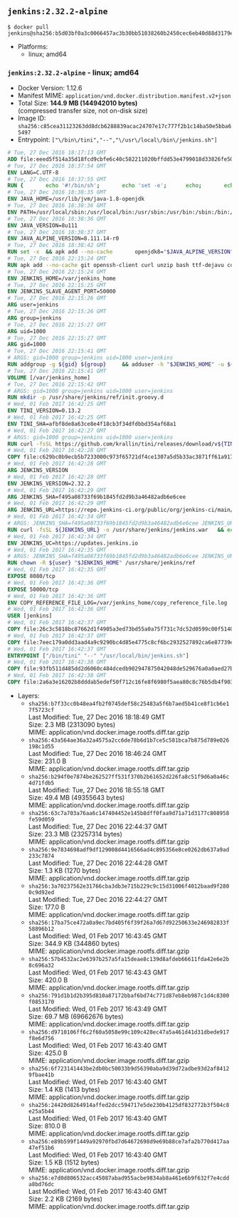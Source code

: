 ## `jenkins:2.32.2-alpine`

```console
$ docker pull jenkins@sha256:b5d03bf0a3c0066457ac3b30bb51038260b2450cec6eb40d88d3179ef4fbde67
```

-	Platforms:
	-	linux; amd64

### `jenkins:2.32.2-alpine` - linux; amd64

-	Docker Version: 1.12.6
-	Manifest MIME: `application/vnd.docker.distribution.manifest.v2+json`
-	Total Size: **144.9 MB (144942010 bytes)**  
	(compressed transfer size, not on-disk size)
-	Image ID: `sha256:c85cea31123263dd8dcb6288839acac24707e17c777f2b1c14ba50e5bba65497`
-	Entrypoint: `["\/bin\/tini","--","\/usr\/local\/bin\/jenkins.sh"]`

```dockerfile
# Tue, 27 Dec 2016 18:17:13 GMT
ADD file:eeed5f514a35d18fcd9cbfe6c40c582211020bffdd53e4799018d33826fe5067 in / 
# Tue, 27 Dec 2016 18:37:54 GMT
ENV LANG=C.UTF-8
# Tue, 27 Dec 2016 18:37:55 GMT
RUN { 		echo '#!/bin/sh'; 		echo 'set -e'; 		echo; 		echo 'dirname "$(dirname "$(readlink -f "$(which javac || which java)")")"'; 	} > /usr/local/bin/docker-java-home 	&& chmod +x /usr/local/bin/docker-java-home
# Tue, 27 Dec 2016 18:38:35 GMT
ENV JAVA_HOME=/usr/lib/jvm/java-1.8-openjdk
# Tue, 27 Dec 2016 18:38:36 GMT
ENV PATH=/usr/local/sbin:/usr/local/bin:/usr/sbin:/usr/bin:/sbin:/bin:/usr/lib/jvm/java-1.8-openjdk/jre/bin:/usr/lib/jvm/java-1.8-openjdk/bin
# Tue, 27 Dec 2016 18:38:36 GMT
ENV JAVA_VERSION=8u111
# Tue, 27 Dec 2016 18:38:37 GMT
ENV JAVA_ALPINE_VERSION=8.111.14-r0
# Tue, 27 Dec 2016 18:38:42 GMT
RUN set -x 	&& apk add --no-cache 		openjdk8="$JAVA_ALPINE_VERSION" 	&& [ "$JAVA_HOME" = "$(docker-java-home)" ]
# Tue, 27 Dec 2016 22:15:24 GMT
RUN apk add --no-cache git openssh-client curl unzip bash ttf-dejavu coreutils
# Tue, 27 Dec 2016 22:15:24 GMT
ENV JENKINS_HOME=/var/jenkins_home
# Tue, 27 Dec 2016 22:15:25 GMT
ENV JENKINS_SLAVE_AGENT_PORT=50000
# Tue, 27 Dec 2016 22:15:26 GMT
ARG user=jenkins
# Tue, 27 Dec 2016 22:15:26 GMT
ARG group=jenkins
# Tue, 27 Dec 2016 22:15:27 GMT
ARG uid=1000
# Tue, 27 Dec 2016 22:15:27 GMT
ARG gid=1000
# Tue, 27 Dec 2016 22:15:41 GMT
# ARGS: gid=1000 group=jenkins uid=1000 user=jenkins
RUN addgroup -g ${gid} ${group}     && adduser -h "$JENKINS_HOME" -u ${uid} -G ${group} -s /bin/bash -D ${user}
# Tue, 27 Dec 2016 22:15:41 GMT
VOLUME [/var/jenkins_home]
# Tue, 27 Dec 2016 22:15:42 GMT
# ARGS: gid=1000 group=jenkins uid=1000 user=jenkins
RUN mkdir -p /usr/share/jenkins/ref/init.groovy.d
# Wed, 01 Feb 2017 16:42:25 GMT
ENV TINI_VERSION=0.13.2
# Wed, 01 Feb 2017 16:42:25 GMT
ENV TINI_SHA=afbf8de8a63ce8e4f18cb3f34dfdbbd354af68a1
# Wed, 01 Feb 2017 16:42:27 GMT
# ARGS: gid=1000 group=jenkins uid=1000 user=jenkins
RUN curl -fsSL https://github.com/krallin/tini/releases/download/v${TINI_VERSION}/tini-static-amd64 -o /bin/tini && chmod +x /bin/tini   && echo "$TINI_SHA  /bin/tini" | sha1sum -c -
# Wed, 01 Feb 2017 16:42:28 GMT
COPY file:c629bc0b9ecb5b7233000c973f65721df4ce1307a5d5b33ac3871ff61a9172ff in /usr/share/jenkins/ref/init.groovy.d/tcp-slave-agent-port.groovy 
# Wed, 01 Feb 2017 16:42:28 GMT
ARG JENKINS_VERSION
# Wed, 01 Feb 2017 16:42:28 GMT
ENV JENKINS_VERSION=2.32.2
# Wed, 01 Feb 2017 16:42:29 GMT
ARG JENKINS_SHA=f495a08733f69b1845fd2d9b3a46482adb6e6cee
# Wed, 01 Feb 2017 16:42:29 GMT
ARG JENKINS_URL=https://repo.jenkins-ci.org/public/org/jenkins-ci/main/jenkins-war/2.32.2/jenkins-war-2.32.2.war
# Wed, 01 Feb 2017 16:42:34 GMT
# ARGS: JENKINS_SHA=f495a08733f69b1845fd2d9b3a46482adb6e6cee JENKINS_URL=https://repo.jenkins-ci.org/public/org/jenkins-ci/main/jenkins-war/2.32.2/jenkins-war-2.32.2.war gid=1000 group=jenkins uid=1000 user=jenkins
RUN curl -fsSL ${JENKINS_URL} -o /usr/share/jenkins/jenkins.war   && echo "${JENKINS_SHA}  /usr/share/jenkins/jenkins.war" | sha1sum -c -
# Wed, 01 Feb 2017 16:42:34 GMT
ENV JENKINS_UC=https://updates.jenkins.io
# Wed, 01 Feb 2017 16:42:35 GMT
# ARGS: JENKINS_SHA=f495a08733f69b1845fd2d9b3a46482adb6e6cee JENKINS_URL=https://repo.jenkins-ci.org/public/org/jenkins-ci/main/jenkins-war/2.32.2/jenkins-war-2.32.2.war gid=1000 group=jenkins uid=1000 user=jenkins
RUN chown -R ${user} "$JENKINS_HOME" /usr/share/jenkins/ref
# Wed, 01 Feb 2017 16:42:35 GMT
EXPOSE 8080/tcp
# Wed, 01 Feb 2017 16:42:36 GMT
EXPOSE 50000/tcp
# Wed, 01 Feb 2017 16:42:36 GMT
ENV COPY_REFERENCE_FILE_LOG=/var/jenkins_home/copy_reference_file.log
# Wed, 01 Feb 2017 16:42:36 GMT
USER [jenkins]
# Wed, 01 Feb 2017 16:42:37 GMT
COPY file:26c3c5818bc87662d1f4905a3ed73bd55a0a75f731c7dc52d0599c00f51408e9 in /usr/local/bin/jenkins-support 
# Wed, 01 Feb 2017 16:42:37 GMT
COPY file:7eec179a0dd3aad4a9c9290bc4d85e4775c8cf6bc2932527892ca6e87739e474 in /usr/local/bin/jenkins.sh 
# Wed, 01 Feb 2017 16:42:37 GMT
ENTRYPOINT ["/bin/tini" "--" "/usr/local/bin/jenkins.sh"]
# Wed, 01 Feb 2017 16:42:38 GMT
COPY file:93fb511d485dd2d6060c484dcedb902947875042048de529676a0a0aed27b5a3 in /usr/local/bin/plugins.sh 
# Wed, 01 Feb 2017 16:42:38 GMT
COPY file:2a6a3e16202b8dddab5edef50f712c16fe8f6980f5aea80c8c76b5db4f903913 in /usr/local/bin/install-plugins.sh 
```

-	Layers:
	-	`sha256:b7f33cc0b48ea4fb2f0745def58c25483a5f6b7aed5b41ce8f1cb6e17f5723cf`  
		Last Modified: Tue, 27 Dec 2016 18:18:49 GMT  
		Size: 2.3 MB (2313090 bytes)  
		MIME: application/vnd.docker.image.rootfs.diff.tar.gzip
	-	`sha256:43a564ae36a32a4575a2cc6de78b6d1b7ce5c581bca7b875d789e026198c1d55`  
		Last Modified: Tue, 27 Dec 2016 18:46:24 GMT  
		Size: 231.0 B  
		MIME: application/vnd.docker.image.rootfs.diff.tar.gzip
	-	`sha256:b294f0e7874be262527ff531f370b2b61652d226fa8c51f9d6a0a46c4d71fdb5`  
		Last Modified: Tue, 27 Dec 2016 18:55:18 GMT  
		Size: 49.4 MB (49355643 bytes)  
		MIME: application/vnd.docker.image.rootfs.diff.tar.gzip
	-	`sha256:63c7a703a76aa6c147404452e145b8dff0faa9d71a71d3177c808958fe59d059`  
		Last Modified: Tue, 27 Dec 2016 22:44:37 GMT  
		Size: 23.3 MB (23257314 bytes)  
		MIME: application/vnd.docker.image.rootfs.diff.tar.gzip
	-	`sha256:9e7834698adf9df129008d4416566ad4c895356e8ce0262db637a9ad233c7874`  
		Last Modified: Tue, 27 Dec 2016 22:44:28 GMT  
		Size: 1.3 KB (1270 bytes)  
		MIME: application/vnd.docker.image.rootfs.diff.tar.gzip
	-	`sha256:3a70237562e31766cba3db3e715b229c9c15d31006f4012baad9f2800c9d92ed`  
		Last Modified: Tue, 27 Dec 2016 22:44:27 GMT  
		Size: 177.0 B  
		MIME: application/vnd.docker.image.rootfs.diff.tar.gzip
	-	`sha256:17ba75ce472a0a9ec7bd405f6f39f26a7d67d92250633e246982833f58896b12`  
		Last Modified: Wed, 01 Feb 2017 16:43:45 GMT  
		Size: 344.9 KB (344860 bytes)  
		MIME: application/vnd.docker.image.rootfs.diff.tar.gzip
	-	`sha256:57b4532ac2e6397b257a5fa15deae8c139d8afdeb66611fda42e6e2b8c696a32`  
		Last Modified: Wed, 01 Feb 2017 16:43:43 GMT  
		Size: 420.0 B  
		MIME: application/vnd.docker.image.rootfs.diff.tar.gzip
	-	`sha256:791d1b1d2b395d810a87172bbaf6bd74c771d87eb8eb987c1d4c8300f0853170`  
		Last Modified: Wed, 01 Feb 2017 16:43:49 GMT  
		Size: 69.7 MB (69662676 bytes)  
		MIME: application/vnd.docker.image.rootfs.diff.tar.gzip
	-	`sha256:d9710106ff6c2f60a5058e99c109c428ec47a5a461d41d31dbede917f8e6d756`  
		Last Modified: Wed, 01 Feb 2017 16:43:40 GMT  
		Size: 425.0 B  
		MIME: application/vnd.docker.image.rootfs.diff.tar.gzip
	-	`sha256:6f723141443be2db0bc50033b9d56390aba9d39d72adbe93d2af84129fbae41b`  
		Last Modified: Wed, 01 Feb 2017 16:43:40 GMT  
		Size: 1.4 KB (1413 bytes)  
		MIME: application/vnd.docker.image.rootfs.diff.tar.gzip
	-	`sha256:24420d8264914affed2dcc594717e5de230b4125df832772b3f504c8e25a5b44`  
		Last Modified: Wed, 01 Feb 2017 16:43:40 GMT  
		Size: 810.0 B  
		MIME: application/vnd.docker.image.rootfs.diff.tar.gzip
	-	`sha256:e89b599f1449a92970fbd7d64672698d9e69b88ce7afa2b770d417aa47ef51b6`  
		Last Modified: Wed, 01 Feb 2017 16:43:40 GMT  
		Size: 1.5 KB (1512 bytes)  
		MIME: application/vnd.docker.image.rootfs.diff.tar.gzip
	-	`sha256:e7d0d806532acc45087abad955acbe9834ab8a461e6b9f632f7e4cdda8bd76dc`  
		Last Modified: Wed, 01 Feb 2017 16:43:40 GMT  
		Size: 2.2 KB (2169 bytes)  
		MIME: application/vnd.docker.image.rootfs.diff.tar.gzip
